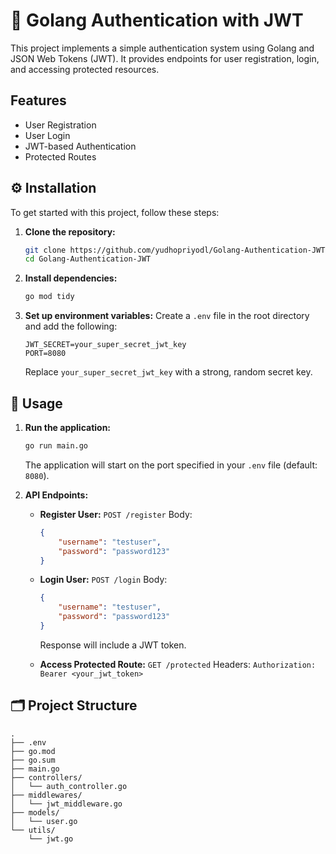 # 🔐 Golang Authentication with JWT

This project implements a simple authentication system using Golang and JSON Web Tokens (JWT). It provides endpoints for user registration, login, and accessing protected resources.

##  Features

*   User Registration
*   User Login
*   JWT-based Authentication
*   Protected Routes

## ⚙️ Installation

To get started with this project, follow these steps:

1.  **Clone the repository:**

    ```bash
    git clone https://github.com/yudhopriyodl/Golang-Authentication-JWT
    cd Golang-Authentication-JWT
    ```

2.  **Install dependencies:**

    ```bash
    go mod tidy
    ```

3.  **Set up environment variables:**
    Create a `.env` file in the root directory and add the following:

    ```
    JWT_SECRET=your_super_secret_jwt_key
    PORT=8080
    ```
    Replace `your_super_secret_jwt_key` with a strong, random secret key.

## 🚀 Usage

1.  **Run the application:**

    ```bash
    go run main.go
    ```

    The application will start on the port specified in your `.env` file (default: `8080`).

2.  **API Endpoints:**

    *   **Register User:**
        `POST /register`
        Body:
        ```json
        {
            "username": "testuser",
            "password": "password123"
        }
        ```

    *   **Login User:**
        `POST /login`
        Body:
        ```json
        {
            "username": "testuser",
            "password": "password123"
        }
        ```
        Response will include a JWT token.

    *   **Access Protected Route:**
        `GET /protected`
        Headers:
        `Authorization: Bearer <your_jwt_token>`

## 🗂️ Project Structure

```
.
├── .env
├── go.mod
├── go.sum
├── main.go
├── controllers/
│   └── auth_controller.go
├── middlewares/
│   └── jwt_middleware.go
├── models/
│   └── user.go
└── utils/
    └── jwt.go
